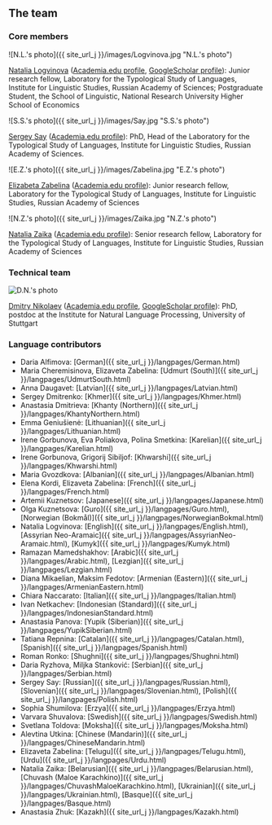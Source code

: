 ## The team

### Core members

![N.L.'s photo]({{ site_url_j }}/images/Logvinova.jpg "N.L.'s photo")

[Natalia Logvinova](https://iling.spb.ru/persons/logvinova-natalya-nikolaevna) ([Academia.edu profile](https://independent.academia.edu/NLogvinova), [GoogleScholar profile](https://scholar.google.com/citations?user=5gh5RK8AAAAJ&hl=de)): Junior research fellow, Laboratory for the Typological Study of Languages, Institute for Linguistic Studies, Russian Academy of Sciences; Postgraduate Student, the School of Linguistic, National Research University Higher School of Economics

![S.S.'s photo]({{ site_url_j }}/images/Say.jpg "S.S.'s photo")

[Sergey Say](https://www.uni-potsdam.de/de/slavische-linguistik/team/dr-sergey-say) ([Academia.edu profile](https://iling-spb.academia.edu/SergeySay)): PhD, Head of the Laboratory for the Typological Study of Languages, Institute for Linguistic Studies, Russian Academy of Sciences.

![E.Z.'s photo]({{ site_url_j }}/images/Zabelina.jpg "E.Z.'s photo")

[Elizabeta Zabelina](https://iling.spb.ru/persons/zabelina-elizaveta-aleksandrovna) ([Academia.edu profile](https://iling-spb.academia.edu/ElizavetaZabelina)): Junior research fellow, Laboratory for the Typological Study of Languages, Institute for Linguistic Studies, Russian Academy of Sciences

![N.Z.'s photo]({{ site_url_j }}/images/Zaika.jpg "N.Z.'s photo")

[Natalia Zaika](https://iling.spb.ru/persons/zaika-natalya-mikhaylovna) ([Academia.edu profile](https://iling-spb.academia.edu/%D0%97%D0%B0%D0%B8%D0%BA%D0%B0%D0%9D%D0%B0%D1%82%D0%B0%D0%BB%D1%8C%D1%8F)): Senior research fellow, Laboratory for the Typological Study of Languages, Institute for Linguistic Studies, Russian Academy of Sciences

### Technical team

![D.N.'s photo](https://dnikolaev.com/images/mitya.jpg "D.N.'s photo")

[Dmitry Nikolaev](https://dnikolaev.com) ([Academia.edu profile](https://su-se.academia.edu/DmitryNikolaev), [GoogleScholar profile](https://scholar.google.com/citations?user=Myl8EpkAAAAJ&hl=en)): PhD, postdoc at the Institute for Natural Language Processing, University of Stuttgart

### Language contributors

* Daria Alfimova: [German]({{ site_url_j }}/langpages/German.html)
* Maria Cheremisinova, Elizaveta Zabelina: [Udmurt (South)]({{ site_url_j }}/langpages/UdmurtSouth.html)
* Anna Daugavet: [Latvian]({{ site_url_j }}/langpages/Latvian.html)
* Sergey Dmitrenko: [Khmer]({{ site_url_j }}/langpages/Khmer.html)
* Anastasia Dmitrieva: [Khanty (Northern)]({{ site_url_j }}/langpages/KhantyNorthern.html)
* Emma Geniušienė: [Lithuanian]({{ site_url_j }}/langpages/Lithuanian.html)
* Irene Gorbunova, Eva Poliakova, Polina Smetkina: [Karelian]({{ site_url_j }}/langpages/Karelian.html)
* Irene Gorbunova, Grigorij Sibiljof: [Khwarshi]({{ site_url_j }}/langpages/Khwarshi.html)
* Maria Gvozdkova: [Albanian]({{ site_url_j }}/langpages/Albanian.html)
* Elena Kordi, Elizaveta Zabelina: [French]({{ site_url_j }}/langpages/French.html)
* Artemii Kuznetsov: [Japanese]({{ site_url_j }}/langpages/Japanese.html)
* Olga Kuznetsova: [Guro]({{ site_url_j }}/langpages/Guro.html), [Norwegian (Bokmål)]({{ site_url_j }}/langpages/NorwegianBokmal.html)
* Natalia Logvinova: [English]({{ site_url_j }}/langpages/English.html), [Assyrian Neo-Aramaic]({{ site_url_j }}/langpages/AssyrianNeo-Aramaic.html), [Kumyk]({{ site_url_j }}/langpages/Kumyk.html)
* Ramazan Mamedshakhov: [Arabic]({{ site_url_j }}/langpages/Arabic.html), [Lezgian]({{ site_url_j }}/langpages/Lezgian.html)
* Diana Mikaelian, Maksim Fedotov: [Armenian (Eastern)]({{ site_url_j }}/langpages/ArmenianEastern.html)
* Chiara Naccarato: [Italian]({{ site_url_j }}/langpages/Italian.html)
* Ivan Netkachev: [Indonesian (Standard)]({{ site_url_j }}/langpages/IndonesianStandard.html)
* Anastasia Panova: [Yupik (Siberian)]({{ site_url_j }}/langpages/YupikSiberian.html)
* Tatiana Repnina: [Catalan]({{ site_url_j }}/langpages/Catalan.html), [Spanish]({{ site_url_j }}/langpages/Spanish.html) 
* Roman Ronko: [Shughni]({{ site_url_j }}/langpages/Shughni.html)
* Daria Ryzhova, Miljka Stanković: [Serbian]({{ site_url_j }}/langpages/Serbian.html)
* Sergey Say: [Russian]({{ site_url_j }}/langpages/Russian.html), [Slovenian]({{ site_url_j }}/langpages/Slovenian.html), [Polish]({{ site_url_j }}/langpages/Polish.html)
* Sophia Shumilova: [Erzya]({{ site_url_j }}/langpages/Erzya.html)
* Varvara Shuvalova: [Swedish]({{ site_url_j }}/langpages/Swedish.html)
* Svetlana Toldova: [Moksha]({{ site_url_j }}/langpages/Moksha.html)
* Alevtina Utkina: [Chinese (Mandarin)]({{ site_url_j }}/langpages/ChineseMandarin.html)
* Elizaveta Zabelina: [Telugu]({{ site_url_j }}/langpages/Telugu.html), [Urdu]({{ site_url_j }}/langpages/Urdu.html)
* Natalia Zaika: [Belarusian]({{ site_url_j }}/langpages/Belarusian.html), [Chuvash (Maloe Karachkino)]({{ site_url_j }}/langpages/ChuvashMaloeKarachkino.html), [Ukrainian]({{ site_url_j }}/langpages/Ukrainian.html), [Basque]({{ site_url_j }}/langpages/Basque.html)
* Anastasia Zhuk: [Kazakh]({{ site_url_j }}/langpages/Kazakh.html)
